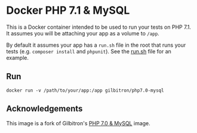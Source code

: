 # Docker PHP 7.1 & MySQL

This is a Docker container intended to be used to run your tests on PHP 7.1. It assumes you will be attaching your app as a volume to `/app`.

By default it assumes your app has a `run.sh` file in the root that runs your tests (e.g. `composer install` and `phpunit`). See the [run.sh](run.sh) file for an example.

## Run

```
docker run -v /path/to/your/app:/app gilbitron/php7.0-mysql
```

## Acknowledgements

This image is a fork of Gilbitron's [PHP 7.0 & MySQL](https://github.com/gilbitron/php7.0-mysql) image.
